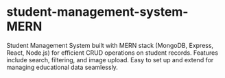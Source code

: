 # student-management-system-MERN
Student Management System built with MERN stack (MongoDB, Express, React, Node.js) for efficient CRUD operations on student records. Features include search, filtering, and image upload. Easy to set up and extend for managing educational data seamlessly.
